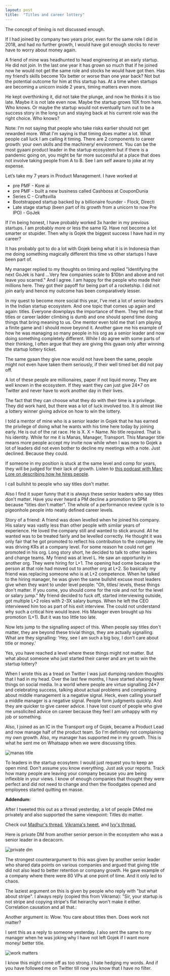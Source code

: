 ```yaml
---
layout: post
title:  "Titles and career lottery"
---
```



The concept of timing is not discussed enough.

If I had joined by company two years prior, even for the same role I did in 2018, and had no further growth, I would have got enough stocks to never have to worry about money again.

A friend of mine was headhunted to head engineering at an early startup. He did not join. In the last one year it has grown so much that if he joined now he would not get the same role and stocks he would have got then. Has my friend’s skills become 10x better or worse than one year back? Not but the potential outcome for him at this startup has. At a time when startups are becoming a unicorn inside 2 years, timing matters even more.

He kept overthinking it, did not take the plunge, and now he thinks it is too late. Maybe it is not late even now. Maybe the startup grows 10X from here. Who knows. Or maybe the startup would not eventually turn out to be a success story in the long run and staying back at his current role was the right choice. Who knows?

Note: I’m not saying that people who take risks earlier should not get rewarded more. What I'm saying is that timing does matter a lot. What people call luck I am calling it timing. There are 2 components to career growth: your own skills and the machinery/ environment. You can be the most gyaani product leader in the startup ecosystem but if there is a pandemic going on, you might be far more successful at a place that does not involve taking people from A to B. See I am self aware to joke at my expense.

Let’s take my 7 years in Product Management. I have worked at

- pre PMF - Kore ai
- pre PMF - built a new business called Cashboss at CouponDunia
- Series C - Craftsvilla
- Bootstrapped startup backed by a billionaire founder - Flock, Directi
- Late stage startup (been part of its growth from a unicorn to now Pre IPO) - GoJek

If I'm being honest, I have probably worked 3x harder in my previous startups. I am probably more or less the same IQ. Have not become a lot smarter or stupider. Then why is Gojek the biggest success I have had in my career?

It has probably got to do a lot with Gojek being what it is in Indonesia than me doing something magically different this time vs other startups I have been part of.

My manager replied to my thoughts on timing and replied "Identifying the next GoJek is hard ...Very few companies scale to $10bn and above and not leave you scarred." And I agree. I am happy for the people who made their millions here. They got their payoff for being part of a rocketship. I did not join early and hence my outcome has been comparatively lesser.

In my quest to become more social this year, I've met a lot of senior leaders in the Indian startup ecosystem. And one topic that comes up again and again: titles. Everyone downplays the importance of them. They tell me that titles or career ladder climbing is dumb and one should spend time doing things that bring meaning to us. One mentor even told me that I am playing a finite game and I should move beyond it. Another gave me his example of how he was managing so many people in his org as a senior leader and now doing something completely different. While I do agree with some parts of their thinking, I often argue that they are giving this gyaan only after winning the startup lottery ticket.

The same gyaan they give now would not have been the same, people might not even have taken them seriously, if their well timed bet did not pay off.

A lot of these people are millionaires, paper if not liquid money. They are well known in the ecosystem. If they want they can just give 24*7 on Twitter and never have to work another day in their lives.

The fact that they can choose what they do with their time is a privilege. They did work hard, but there was a lot of luck involved too. It is almost like a lottery winner giving advice on how to win the lottery.

I told a mentor of mine who is a senior leader in Gojek that he has earned the privilege of doing what he wants with his time here today by joining early. He is out of the rat race. He is X. X = Name. No title required. That is his identity. While for me it is Manas, Manager, Transport. This Manager title means more people accept my invite now while when I was new to Gojek a lot of leaders did not even bother to decline my meetings with a note. Just declined. Because they could.

If someone in my position is stuck at the same level and comp for years, they will be judged for their lack of growth. Listen to [this podcast with Marc Lore on describing how he hires people](https://youtu.be/3NfcPxFct-s?t=867).

I call bullshit to people who say titles don't matter.

Also I find it super funny that it is always these senior leaders who say titles don't matter. Have you ever heard a PM decline a promotion to SPM because "titles don't matter". The whole of a performance review cycle is to pigeonhole people into neatly defined career levels.

Story of a friend: A friend was down levelled when he joined his company. His salary was vastly less than other people with similar years of experience. He loved the company still and wanted to stick around. All he wanted was to be treated fairly and be levelled correctly. He thought it was only fair that he got promoted to reflect his contribution to the company. He was driving KRs at a company level. For some reason he could not get promoted in his org. Long story short, he decided to talk to other leaders and change teams. My friend was at level L. He saw an opportunity in another org. They were hiring for L+1. The opening had come because the person at that role had moved out to another org at L+2. So basically my friend was replacing someone who is at L+2 competence. When he talked to the hiring manager, he was given the same bullshit excuse most leaders give when they want to under level people: "Oh, titles/ levels, these things don't matter. If you come, you should come for the role and not for the level or salary jump." My friend decided to fuck off, started interviewing outside, got multiple L+2 roles with 2-3X salary bumps. When he left the CEO interviewed him too as part of his exit interview. The could not understand why such a critical hire would leave. His Manager even brought up his promotion (L+1). But it was too little too late.

Now lets jump to the signalling aspect of this. When people say titles don't matter, they are beyond these trivial things, they are actually signalling. What are they signalling: 'Hey, see I am such a big boy, I don't care about title or money.'

Yes, you have reached a level where these things might not matter. But what about someone who just started their career and are yet to win the startup lottery?


When I wrote this as a tread on Twitter I was just dumping random thoughts that I had in my head. Over the last few months, I have started sharing fewer things on social media. In a world where people are virtue signalling 24*7 and celebrating success, talking about actual problems and complaining about middle management is a negative signal. Heck, even calling yourself a middle manager is a negative signal. People form judgments quickly. And they are quicker to give career advice. I have lost count of people who give me unsolicited advice on career because they feel I am unhappy with my job or something.

Also, I joined as an IC in the Transport org of Gojek, became a Product Lead and now manage half of the product team. So I'm definitely not complaining my own growth. Also, my manager has supported me in my growth. This is what he sent me on Whatsapp when we were discussing titles.

![manas title](/assets/img/manas_title.png)

To leaders in the startup ecosytem: I would just request you to keep an open mind. Don't assume you know everything. Just ask your reports. Track how many people are leaving your company because you are being inflexible in your views. I know of enough companies that thought they were perfect and did not need to change and then the floodgates opened and employees started quitting en masse.

**Addendum:**

After I tweeted this out as a thread yesterday, a lot of people DMed me privately and also supported the same viewpoint: Titles do matter.

Check out [Madhur's thread](https://twitter.com/madhurchadha/status/1436595767918034947?s=20), [Vikrama's tweet](https://twitter.com/vikramadhiman/status/1436600854841204739?s=20), and [Ivy's thread.](https://twitter.com/JellyIvy/status/1436622967195246601)

Here is private DM from another senior person in the ecosystem who was a senior leader in a decacorn.

![private dm](/assets/img/titlesmatter.png)

The strongest counterargument to this was given by another senior leader who shared data points on various companies and argued that giving title did not also lead to better retention or company growth. He gave example of a company where there were 80 VPs at one point of time. And it only led to chaos.

The laziest argument on this is given by people who reply with "but what about stripe". I always reply (copied this from Vikrama): "Sir, your startup is not stripe and copying stripe's flat heirarchy won't make it either. Correlation causation and all that.:

Another argument is: Wow. You care about titles then. Does work not matter?

I sent this as a reply to someone yesterday. I also sent the same to my manager when he was joking why I have not left Gojek if I want more money/ better title.

![work matters](/assets/img/workmatters.png)

I know this might come off as too strong. I hate hedging my words. And if you have followed me on Twitter till now you know that I have no filter.
